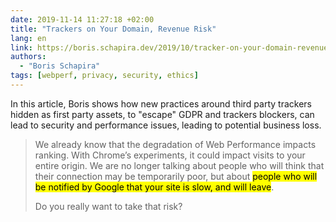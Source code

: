 ```yaml
---
date: 2019-11-14 11:27:18 +02:00
title: "Trackers on Your Domain, Revenue Risk"
lang: en
link: https://boris.schapira.dev/2019/10/tracker-on-your-domain-revenue-risk/
authors:
  - "Boris Schapira"
tags: [webperf, privacy, security, ethics]
---
```


In this article, Boris shows how new practices around third party trackers hidden as first party assets, to "escape" GDPR and trackers blockers, can lead to security and performance issues, leading to potential business loss.

> We already know that the degradation of Web Performance impacts ranking. With Chrome’s experiments, it could impact visits to your entire origin. We are no longer talking about people who will think that their connection may be temporarily poor, but about <mark>people who will be notified by Google that your site is slow, and will leave</mark>.
>
> Do you really want to take that risk?
